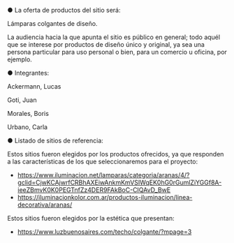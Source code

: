 ● La oferta de productos del sitio será: 

Lámparas colgantes de diseño.

La audiencia hacia la que apunta el sitio es público en general; todo aquél que se interese por productos de diseño único y original, ya sea una persona particular para uso personal o bien, para un comercio u oficina, por ejemplo.


<!-- ● Una breve descripción de los integrantes del equipo -->
● Integrantes: 

Ackermann, Lucas


Goti, Juan


Morales, Boris


Urbano, Carla


● Listado de sitios de referencia: 

Estos sitios fueron elegidos por los productos ofrecidos, ya que responden a las características de los que seleccionaremos para el proyecto: 
- https://www.iluminacion.net/lamparas/categoria/aranas/4/?gclid=CjwKCAjwrfCRBhAXEiwAnkmKmVSIWqEK0hG0rGumlZiYGGf8A-ieeZBmvK0K0PEGTnfZz4DER9FAkBoC-CIQAvD_BwE
- https://iluminacionkolor.com.ar/productos-iluminacion/linea-decorativa/aranas/ 

Estos sitios fueron elegidos por la estética que presentan: 
- https://www.luzbuenosaires.com/techo/colgante/?mpage=3

